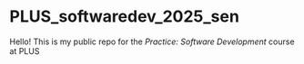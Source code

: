# PLUS_softwaredev_2025_sen
Hello! This is my public repo for the *Practice: Software Development* course at PLUS
